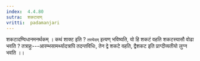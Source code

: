 ```yaml
---
index:  4.4.80
sutra:  शकटादण्
vritti:  padamanjari
---
```


शकटादण्विधानमनर्थकम् । कथं शाक्ट इति ? `तस्येदम्` इत्यण् भविष्यति, यो हि शकटं वहति शकटस्यासौ वोढा भवति ? तत्राहुः---आरम्भसामर्थ्यादत्रापि तदन्तविधिः, तेन द्वे शकटे वहति, द्वैशकट इति प्राग्दीव्यतीयो लुग्न भवति ।।
